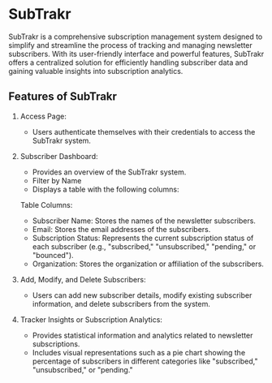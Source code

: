 # SubTrakr

SubTrakr is a comprehensive subscription management system designed to simplify and streamline the process of tracking and managing newsletter subscribers. With its user-friendly interface and powerful features, SubTrakr offers a centralized solution for efficiently handling subscriber data and gaining valuable insights into subscription analytics.

## Features of SubTrakr

1. Access Page:
   - Users authenticate themselves with their credentials to access the SubTrakr system.

2. Subscriber Dashboard:
   - Provides an overview of the SubTrakr system.
   - Filter by Name
   - Displays a table with the following columns:

   Table Columns:
   - Subscriber Name: Stores the names of the newsletter subscribers.
   - Email: Stores the email addresses of the subscribers.
   - Subscription Status: Represents the current subscription status of each subscriber (e.g., "subscribed," "unsubscribed," "pending," or "bounced").
   - Organization: Stores the organization or affiliation of the subscribers.

3. Add, Modify, and Delete Subscribers:
   - Users can add new subscriber details, modify existing subscriber information, and delete subscribers from the system.

4. Tracker Insights or Subscription Analytics:
   - Provides statistical information and analytics related to newsletter subscriptions.
   - Includes visual representations such as a pie chart showing the percentage of subscribers in different categories like "subscribed," "unsubscribed," or "pending."
